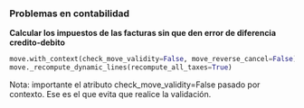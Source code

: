
### Problemas en contabilidad
**Calcular los impuestos de las facturas sin que den error de diferencia credito-debito**

```python
move.with_context(check_move_validity=False, move_reverse_cancel=False)
move._recompute_dynamic_lines(recompute_all_taxes=True)
```

Nota: importante el atributo check_move_validity=False pasado por contexto. Ese es el que evita que realice la validación.

